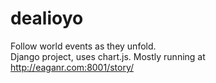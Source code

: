 # dealioyo
Follow world events as they unfold.  
Django project, uses chart.js.
Mostly running at http://eaganr.com:8001/story/
